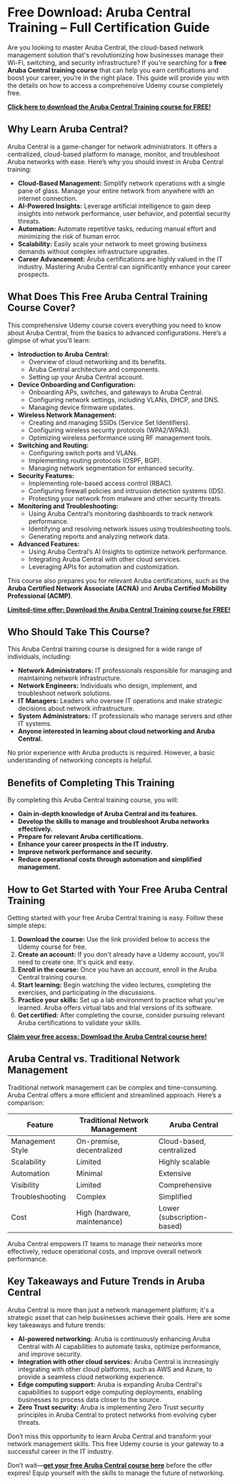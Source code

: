 # Free Download: Aruba Central Training – Full Certification Guide

Are you looking to master Aruba Central, the cloud-based network management solution that's revolutionizing how businesses manage their Wi-Fi, switching, and security infrastructure? If you're searching for a **free Aruba Central training course** that can help you earn certifications and boost your career, you’re in the right place. This guide will provide you with the details on how to access a comprehensive Udemy course completely free.

[**Click here to download the Aruba Central Training course for FREE!**](https://udemywork.com/aruba-central-training)

## Why Learn Aruba Central?

Aruba Central is a game-changer for network administrators. It offers a centralized, cloud-based platform to manage, monitor, and troubleshoot Aruba networks with ease. Here’s why you should invest in Aruba Central training:

*   **Cloud-Based Management:** Simplify network operations with a single pane of glass. Manage your entire network from anywhere with an internet connection.
*   **AI-Powered Insights:** Leverage artificial intelligence to gain deep insights into network performance, user behavior, and potential security threats.
*   **Automation:** Automate repetitive tasks, reducing manual effort and minimizing the risk of human error.
*   **Scalability:** Easily scale your network to meet growing business demands without complex infrastructure upgrades.
*   **Career Advancement:** Aruba certifications are highly valued in the IT industry. Mastering Aruba Central can significantly enhance your career prospects.

## What Does This Free Aruba Central Training Course Cover?

This comprehensive Udemy course covers everything you need to know about Aruba Central, from the basics to advanced configurations. Here’s a glimpse of what you’ll learn:

*   **Introduction to Aruba Central:**
    *   Overview of cloud networking and its benefits.
    *   Aruba Central architecture and components.
    *   Setting up your Aruba Central account.
*   **Device Onboarding and Configuration:**
    *   Onboarding APs, switches, and gateways to Aruba Central.
    *   Configuring network settings, including VLANs, DHCP, and DNS.
    *   Managing device firmware updates.
*   **Wireless Network Management:**
    *   Creating and managing SSIDs (Service Set Identifiers).
    *   Configuring wireless security protocols (WPA2/WPA3).
    *   Optimizing wireless performance using RF management tools.
*   **Switching and Routing:**
    *   Configuring switch ports and VLANs.
    *   Implementing routing protocols (OSPF, BGP).
    *   Managing network segmentation for enhanced security.
*   **Security Features:**
    *   Implementing role-based access control (RBAC).
    *   Configuring firewall policies and intrusion detection systems (IDS).
    *   Protecting your network from malware and other security threats.
*   **Monitoring and Troubleshooting:**
    *   Using Aruba Central’s monitoring dashboards to track network performance.
    *   Identifying and resolving network issues using troubleshooting tools.
    *   Generating reports and analyzing network data.
*   **Advanced Features:**
    *   Using Aruba Central’s AI Insights to optimize network performance.
    *   Integrating Aruba Central with other cloud services.
    *   Leveraging APIs for automation and customization.

This course also prepares you for relevant Aruba certifications, such as the **Aruba Certified Network Associate (ACNA)** and **Aruba Certified Mobility Professional (ACMP)**.

[**Limited-time offer: Download the Aruba Central Training course for FREE!**](https://udemywork.com/aruba-central-training)

## Who Should Take This Course?

This Aruba Central training course is designed for a wide range of individuals, including:

*   **Network Administrators:** IT professionals responsible for managing and maintaining network infrastructure.
*   **Network Engineers:** Individuals who design, implement, and troubleshoot network solutions.
*   **IT Managers:** Leaders who oversee IT operations and make strategic decisions about network infrastructure.
*   **System Administrators:** IT professionals who manage servers and other IT systems.
*   **Anyone interested in learning about cloud networking and Aruba Central.**

No prior experience with Aruba products is required. However, a basic understanding of networking concepts is helpful.

## Benefits of Completing This Training

By completing this Aruba Central training course, you will:

*   **Gain in-depth knowledge of Aruba Central and its features.**
*   **Develop the skills to manage and troubleshoot Aruba networks effectively.**
*   **Prepare for relevant Aruba certifications.**
*   **Enhance your career prospects in the IT industry.**
*   **Improve network performance and security.**
*   **Reduce operational costs through automation and simplified management.**

## How to Get Started with Your Free Aruba Central Training

Getting started with your free Aruba Central training is easy. Follow these simple steps:

1.  **Download the course:** Use the link provided below to access the Udemy course for free.
2.  **Create an account:** If you don't already have a Udemy account, you'll need to create one. It's quick and easy.
3.  **Enroll in the course:** Once you have an account, enroll in the Aruba Central training course.
4.  **Start learning:** Begin watching the video lectures, completing the exercises, and participating in the discussions.
5.  **Practice your skills:** Set up a lab environment to practice what you've learned. Aruba offers virtual labs and trial versions of its software.
6.  **Get certified:** After completing the course, consider pursuing relevant Aruba certifications to validate your skills.

[**Claim your free access: Download the Aruba Central course here!**](https://udemywork.com/aruba-central-training)

## Aruba Central vs. Traditional Network Management

Traditional network management can be complex and time-consuming. Aruba Central offers a more efficient and streamlined approach. Here’s a comparison:

| Feature          | Traditional Network Management | Aruba Central                |
| ---------------- | ----------------------------- | ----------------------------- |
| Management Style | On-premise, decentralized     | Cloud-based, centralized      |
| Scalability      | Limited                        | Highly scalable              |
| Automation       | Minimal                        | Extensive                     |
| Visibility       | Limited                        | Comprehensive                |
| Troubleshooting  | Complex                        | Simplified                    |
| Cost             | High (hardware, maintenance)  | Lower (subscription-based) |

Aruba Central empowers IT teams to manage their networks more effectively, reduce operational costs, and improve overall network performance.

## Key Takeaways and Future Trends in Aruba Central

Aruba Central is more than just a network management platform; it's a strategic asset that can help businesses achieve their goals. Here are some key takeaways and future trends:

*   **AI-powered networking:** Aruba is continuously enhancing Aruba Central with AI capabilities to automate tasks, optimize performance, and improve security.
*   **Integration with other cloud services:** Aruba Central is increasingly integrating with other cloud platforms, such as AWS and Azure, to provide a seamless cloud networking experience.
*   **Edge computing support:** Aruba is expanding Aruba Central's capabilities to support edge computing deployments, enabling businesses to process data closer to the source.
*   **Zero Trust security:** Aruba is implementing Zero Trust security principles in Aruba Central to protect networks from evolving cyber threats.

Don’t miss this opportunity to learn Aruba Central and transform your network management skills. This free Udemy course is your gateway to a successful career in the IT industry.

Don’t wait—**[get your free Aruba Central course here](https://udemywork.com/aruba-central-training)** before the offer expires! Equip yourself with the skills to manage the future of networking.
